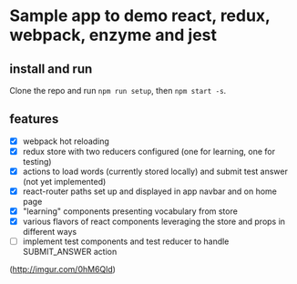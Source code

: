 # Sample app to demo react, redux, webpack, enzyme and jest

## install and run
Clone the repo and run `npm run setup`, then `npm start -s`.

## features
- [x] webpack hot reloading
- [x] redux store with two reducers configured (one for learning, one for testing)
- [x] actions to load words (currently stored locally) and submit test answer (not yet implemented)
- [x] react-router paths set up and displayed in app navbar and on home page
- [x] "learning" components presenting vocabulary from store
- [x] various flavors of react components leveraging the store and props in different ways
- [ ] implement test components and test reducer to handle SUBMIT_ANSWER action

(http://imgur.com/0hM6Qld)
